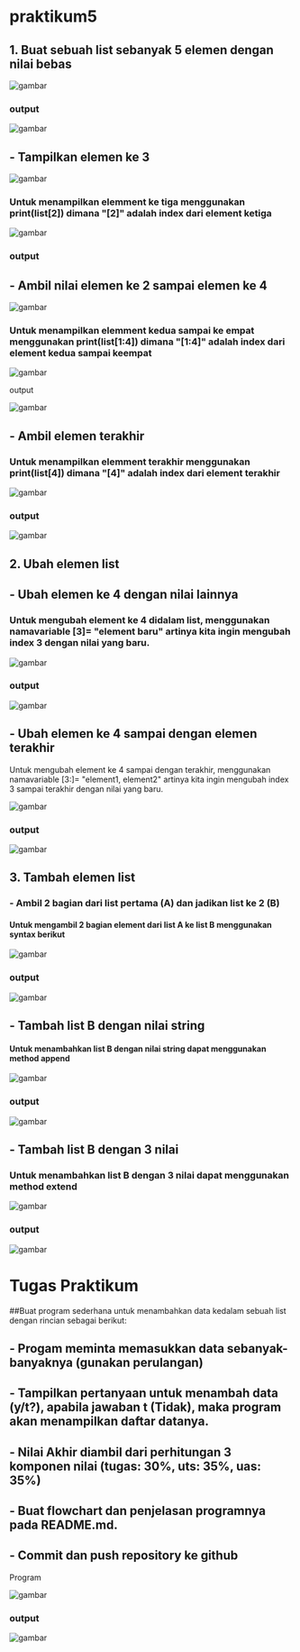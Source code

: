 # praktikum5

## 1. Buat sebuah list sebanyak 5 elemen dengan nilai bebas

![gambar](piks1.png)

### output

![gambar](piks2.png)

  
## - Tampilkan elemen ke 3

![gambar](piks3.png)

### Untuk menampilkan elemment ke tiga menggunakan print(list[2]) dimana "[2]" adalah index dari element ketiga  

![gambar](piks4.png)

### output

## - Ambil nilai elemen ke 2 sampai elemen ke 4

![gambar](piks5.png)

### Untuk menampilkan elemment kedua sampai ke empat menggunakan print(list[1:4]) dimana "[1:4]" adalah index dari element kedua sampai keempat 

![gambar](piks6.png)

output

![gambar](piks7.png)
 
## - Ambil elemen terakhir
### Untuk menampilkan elemment terakhir menggunakan print(list[4]) dimana "[4]" adalah index dari element terakhir

![gambar](piks8.png)

### output

![gambar](piks9.png)
 
## 2. Ubah elemen list
## - Ubah elemen ke 4 dengan nilai lainnya
 ### Untuk mengubah element ke 4 didalam list, menggunakan namavariable [3]= "element baru" artinya kita ingin mengubah index 3 dengan nilai yang baru.

![gambar](piks10.png)

### output

![gambar](piks11.png)
 
## - Ubah elemen ke 4 sampai dengan elemen terakhir
Untuk mengubah element ke 4 sampai dengan terakhir, menggunakan namavariable [3:]= "element1, element2" artinya kita ingin mengubah index 3 sampai terakhir dengan nilai yang baru.  

![gambar](piks12.png)

### output

![gambar](piks13.png)
 
## 3. Tambah elemen list
### - Ambil 2 bagian dari list pertama (A) dan jadikan list ke 2 (B)
#### Untuk mengambil 2 bagian element dari list A ke list B menggunakan syntax berikut

![gambar](piks14.png)

### output

![gambar](piks15.png)

## - Tambah list B dengan nilai string
#### Untuk menambahkan list B dengan nilai string dapat menggunakan method append

![gambar](piks16.png)

### output

![gambar](piks17.png)

## - Tambah list B dengan 3 nilai
### Untuk menambahkan list B dengan 3 nilai dapat menggunakan method extend

![gambar](piks18.png)

### output

![gambar](piks19.png)

# Tugas Praktikum
##Buat program sederhana untuk menambahkan data kedalam sebuah list dengan rincian sebagai berikut:
## - Progam meminta memasukkan data sebanyak-banyaknya (gunakan perulangan)
## - Tampilkan pertanyaan untuk menambah data (y/t?), apabila jawaban t (Tidak), maka program akan menampilkan daftar datanya.
## - Nilai Akhir diambil dari perhitungan 3 komponen nilai (tugas: 30%, uts: 35%, uas: 35%)
## - Buat flowchart dan penjelasan programnya pada README.md.
## - Commit dan push repository ke github
Program

![gambar](piks23.png)

### output

![gambar](piks22.png)













 

